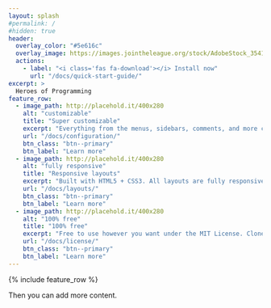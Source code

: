 ```yaml
---
layout: splash
#permalink: /
#hidden: true
header:
  overlay_color: "#5e616c"
  overlay_image: https://images.jointheleague.org/stock/AdobeStock_354177033.jpeg
  actions:
    - label: "<i class='fas fa-download'></i> Install now"
      url: "/docs/quick-start-guide/"
excerpt: >
  Heroes of Programming
feature_row:
  - image_path: http://placehold.it/400x280
    alt: "customizable"
    title: "Super customizable"
    excerpt: "Everything from the menus, sidebars, comments, and more can be configured or set with YAML Front Matter."
    url: "/docs/configuration/"
    btn_class: "btn--primary"
    btn_label: "Learn more"
  - image_path: http://placehold.it/400x280
    alt: "fully responsive"
    title: "Responsive layouts"
    excerpt: "Built with HTML5 + CSS3. All layouts are fully responsive with helpers to augment your content."
    url: "/docs/layouts/"
    btn_class: "btn--primary"
    btn_label: "Learn more"
  - image_path: http://placehold.it/400x280
    alt: "100% free"
    title: "100% free"
    excerpt: "Free to use however you want under the MIT License. Clone it, fork it, customize it... whatever!"
    url: "/docs/license/"
    btn_class: "btn--primary"
    btn_label: "Learn more"      
---
```



{% include feature_row %}

Then you can add more content. 